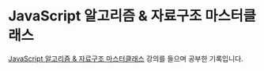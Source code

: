 # JavaScript 알고리즘 & 자료구조 마스터클래스

[JavaScript 알고리즘 & 자료구조 마스터클래스](https://www.udemy.com/share/105zfq3@aWz3VhRdDH2_ZHdk6g15nDVcoP0BtmKTYSii_b5hl6MIyhwtSXtWoy3KEk6neyybjA==/) 강의를 들으며 공부한 기록입니다.
